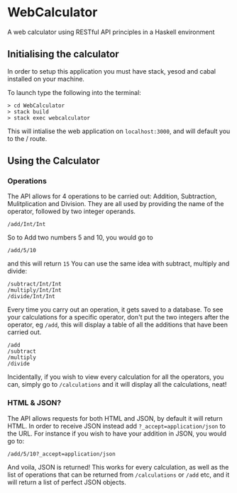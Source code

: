 # WebCalculator
A web calculator using RESTful API principles in a Haskell environment

## Initialising the calculator

In order to setup this application you must have stack, yesod and cabal installed on your machine.

To launch type the following into the terminal:

```
> cd WebCalculator
> stack build
> stack exec webcalculator
```
This will intialise the web application on ```localhost:3000```, and will default you to the / route.

## Using the Calculator
### Operations
The API allows for 4 operations to be carried out: Addition, Subtraction, Mulitplication and Division.
They are all used by providing the name of the operator, followed by two integer operands.
```
/add/Int/Int 
```
So to Add two numbers 5 and 10, you would go to
```
/add/5/10
```
and this will return `15`
You can use the same idea with subtract, multiply and divide:
```
/subtract/Int/Int
/multiply/Int/Int
/divide/Int/Int
```
Every time you carry out an operation, it gets saved to a database. To see your calculations for a specific operator, don't put the two integers after the operator, eg `/add`, this will display a table of all the additions that have been carried out.
```
/add
/subtract
/multiply
/divide
```
Incidentally, if you wish to view every calculation for all the operators, you can, simply go to `/calculations` and it will display all the calculations, neat!

### HTML & JSON?
The API allows requests for both HTML and JSON, by default it will return HTML. In order to receive JSON instead add `?_accept=application/json` to the URL. 
For instance if you wish to have your addition in JSON, you would go to:
```
/add/5/10?_accept=application/json
```
And voila, JSON is returned!
This works for every calculation, as well as the list of operations that can be returned from `/calculations` or `/add` etc, and it will return a list of perfect JSON objects.


